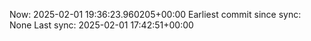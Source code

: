 Now: 2025-02-01 19:36:23.960205+00:00 Earliest commit since sync: None Last sync: 2025-02-01 17:42:51+00:00
